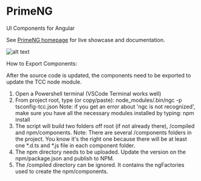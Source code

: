 # PrimeNG
UI Components for Angular

See [PrimeNG homepage](http://www.primefaces.org/primeng) for live showcase and documentation.

![alt text](https://www.primefaces.org/primeng/assets/showcase/images/primeng-sidebar.svg "PrimeNG")

How to Export Components:

After the source code is updated, the components need to be exported to update the TCC node module.

1. Open a Powershell terminal (VSCode Terminal works well)
2. From project root, type (or copy/paste): node_modules/.bin/ngc -p tsconfig-tcc.json
Note: if you get an error about 'ngc is not recognized', make sure you have all the necessary modules installed
by typing: npm install
3. The script will build two folders off root (if not already there), /compiled and npm/components.
Note: There are several /components folders in the project. You know it's the right one because there will be at least one *.d.ts and *.js file in each component folder.
4. The npm directory needs to be uploaded. Update the version on the npm/package.json and publish to NPM.
5. The /compiled directory can be ignored. It contains the ngFactories used to create the npm/components.
